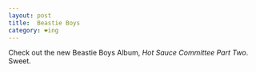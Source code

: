 ```yaml
---
layout: post
title:  Beastie Boys
category: ❤ing
---
```

Check out the new Beastie Boys Album, _Hot Sauce Committee Part Two_. Sweet.

<div class="embed" data-url="http://soundcloud.com/beastieboys/sets/hot-sauce-committee-part-two"></div>
